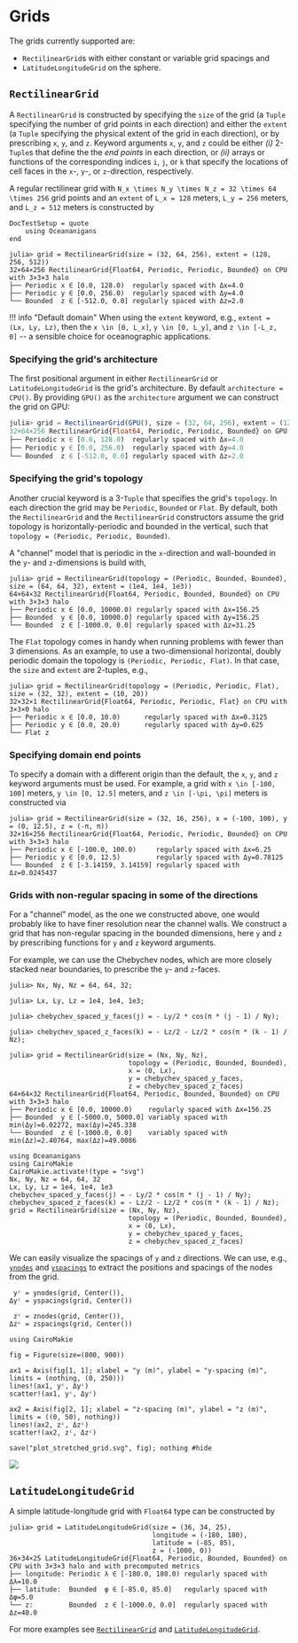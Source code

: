 # Grids

The grids currently supported are:
- `RectilinearGrid`s with either constant or variable grid spacings and
- `LatitudeLongitudeGrid` on the sphere.


## `RectilinearGrid`

A `RectilinearGrid` is constructed by specifying the `size` of the grid (a `Tuple` specifying
the number of grid points in each direction) and either the `extent` (a `Tuple` specifying the
physical extent of the grid in each direction), or by prescribing `x`, `y`, and `z`. Keyword
arguments `x`, `y`, and `z` could be either *(i)* 2-`Tuple`s that define the the _end points_ in
each direction, or *(ii)* arrays or functions of the corresponding indices `i`, `j`, or `k` that
specify the locations of cell faces in the `x`-, `y`-, or `z`-direction, respectively.

A regular rectilinear grid with ``N_x \times N_y \times N_z = 32 \times 64 \times 256`` grid points
and an `extent` of ``L_x = 128`` meters, ``L_y = 256`` meters, and ``L_z = 512`` meters is constructed
by

```@meta
DocTestSetup = quote
    using Oceananigans
end
```

```jldoctest
julia> grid = RectilinearGrid(size = (32, 64, 256), extent = (128, 256, 512))
32×64×256 RectilinearGrid{Float64, Periodic, Periodic, Bounded} on CPU with 3×3×3 halo
├── Periodic x ∈ [0.0, 128.0)  regularly spaced with Δx=4.0
├── Periodic y ∈ [0.0, 256.0)  regularly spaced with Δy=4.0
└── Bounded  z ∈ [-512.0, 0.0] regularly spaced with Δz=2.0
```

!!! info "Default domain"
    When using the `extent` keyword, e.g., `extent = (Lx, Ly, Lz)`, then the ``x \in [0, L_x]``,
    ``y \in [0, L_y]``, and ``z \in [-L_z, 0]`` -- a sensible choice for oceanographic applications.

### Specifying the grid's architecture

The first positional argument in either `RectilinearGrid` or `LatitudeLongitudeGrid` is the grid's
architecture. By default `architecture = CPU()`. By providing `GPU()` as the `architecture` argument
we can construct the grid on GPU:

```julia
julia> grid = RectilinearGrid(GPU(), size = (32, 64, 256), extent = (128, 256, 512))
32×64×256 RectilinearGrid{Float64, Periodic, Periodic, Bounded} on GPU with 3×3×3 halo
├── Periodic x ∈ [0.0, 128.0)  regularly spaced with Δx=4.0
├── Periodic y ∈ [0.0, 256.0)  regularly spaced with Δy=4.0
└── Bounded  z ∈ [-512.0, 0.0] regularly spaced with Δz=2.0
```

### Specifying the grid's topology

Another crucial keyword is a 3-`Tuple` that specifies the grid's `topology`.
In each direction the grid may be `Periodic`, `Bounded` or `Flat`.
By default, both the `RectilinearGrid` and the `RectilinearGrid` constructors 
assume the grid topology is horizontally-periodic
and bounded in the vertical, such that `topology = (Periodic, Periodic, Bounded)`.

A "channel" model that is periodic in the ``x``-direction and wall-bounded
in the ``y``- and ``z``-dimensions is build with,

```jldoctest
julia> grid = RectilinearGrid(topology = (Periodic, Bounded, Bounded), size = (64, 64, 32), extent = (1e4, 1e4, 1e3))
64×64×32 RectilinearGrid{Float64, Periodic, Bounded, Bounded} on CPU with 3×3×3 halo
├── Periodic x ∈ [0.0, 10000.0) regularly spaced with Δx=156.25
├── Bounded  y ∈ [0.0, 10000.0] regularly spaced with Δy=156.25
└── Bounded  z ∈ [-1000.0, 0.0] regularly spaced with Δz=31.25
```

The `Flat` topology comes in handy when running problems with fewer than 3 dimensions. As an example,
to use a two-dimensional horizontal, doubly periodic domain the topology is `(Periodic, Periodic, Flat)`.
In that case, the `size` and `extent` are 2-tuples, e.g.,

```jldoctest
julia> grid = RectilinearGrid(topology = (Periodic, Periodic, Flat), size = (32, 32), extent = (10, 20))
32×32×1 RectilinearGrid{Float64, Periodic, Periodic, Flat} on CPU with 3×3×0 halo
├── Periodic x ∈ [0.0, 10.0)      regularly spaced with Δx=0.3125
├── Periodic y ∈ [0.0, 20.0)      regularly spaced with Δy=0.625
└── Flat z
```

### Specifying domain end points

To specify a domain with a different origin than the default, the `x`, `y`, and `z` keyword arguments must be used.
For example, a grid with ``x \in [-100, 100]`` meters, ``y \in [0, 12.5]`` meters, and ``z \in [-\pi, \pi]`` meters
is constructed via

```jldoctest
julia> grid = RectilinearGrid(size = (32, 16, 256), x = (-100, 100), y = (0, 12.5), z = (-π, π))
32×16×256 RectilinearGrid{Float64, Periodic, Periodic, Bounded} on CPU with 3×3×3 halo
├── Periodic x ∈ [-100.0, 100.0)     regularly spaced with Δx=6.25
├── Periodic y ∈ [0.0, 12.5)         regularly spaced with Δy=0.78125
└── Bounded  z ∈ [-3.14159, 3.14159] regularly spaced with Δz=0.0245437
```

### Grids with non-regular spacing in some of the directions

For a "channel" model, as the one we constructed above, one would probably like to have finer resolution near
the channel walls. We construct a grid that has non-regular spacing in the bounded dimensions, here ``y`` and ``z``
by prescribing functions for `y` and `z` keyword arguments.

For example, we can use the Chebychev nodes, which are more closely stacked near boundaries, to prescribe the
``y``- and ``z``-faces.

```jldoctest
julia> Nx, Ny, Nz = 64, 64, 32;

julia> Lx, Ly, Lz = 1e4, 1e4, 1e3;

julia> chebychev_spaced_y_faces(j) = - Ly/2 * cos(π * (j - 1) / Ny);

julia> chebychev_spaced_z_faces(k) = - Lz/2 - Lz/2 * cos(π * (k - 1) / Nz);

julia> grid = RectilinearGrid(size = (Nx, Ny, Nz),
                              topology = (Periodic, Bounded, Bounded),
                              x = (0, Lx),
                              y = chebychev_spaced_y_faces,
                              z = chebychev_spaced_z_faces)
64×64×32 RectilinearGrid{Float64, Periodic, Bounded, Bounded} on CPU with 3×3×3 halo
├── Periodic x ∈ [0.0, 10000.0)    regularly spaced with Δx=156.25
├── Bounded  y ∈ [-5000.0, 5000.0] variably spaced with min(Δy)=6.02272, max(Δy)=245.338
└── Bounded  z ∈ [-1000.0, 0.0]    variably spaced with min(Δz)=2.40764, max(Δz)=49.0086
```

```@setup 1
using Oceananigans
using CairoMakie
CairoMakie.activate!(type = "svg")
Nx, Ny, Nz = 64, 64, 32
Lx, Ly, Lz = 1e4, 1e4, 1e3
chebychev_spaced_y_faces(j) = - Ly/2 * cos(π * (j - 1) / Ny);
chebychev_spaced_z_faces(k) = - Lz/2 - Lz/2 * cos(π * (k - 1) / Nz);
grid = RectilinearGrid(size = (Nx, Ny, Nz),
                              topology = (Periodic, Bounded, Bounded),
                              x = (0, Lx),
                              y = chebychev_spaced_y_faces,
                              z = chebychev_spaced_z_faces)
```

We can easily visualize the spacings of ``y`` and ``z`` directions. We can use, e.g.,
[`ynodes`](@ref) and [`yspacings`](@ref) to extract the positions and spacings of the
nodes from the grid.

```@example 1
 yᶜ = ynodes(grid, Center()),
Δyᶜ = yspacings(grid, Center())

 zᶜ = znodes(grid, Center()),
Δzᶜ = zspacings(grid, Center())

using CairoMakie

fig = Figure(size=(800, 900))

ax1 = Axis(fig[1, 1]; xlabel = "y (m)", ylabel = "y-spacing (m)", limits = (nothing, (0, 250)))
lines!(ax1, yᶜ, Δyᶜ)
scatter!(ax1, yᶜ, Δyᶜ)

ax2 = Axis(fig[2, 1]; xlabel = "z-spacing (m)", ylabel = "z (m)", limits = ((0, 50), nothing))
lines!(ax2, zᶜ, Δzᶜ)
scatter!(ax2, zᶜ, Δzᶜ)

save("plot_stretched_grid.svg", fig); nothing #hide
```

![](plot_stretched_grid.svg)

## `LatitudeLongitudeGrid`

A simple latitude-longitude grid with `Float64` type can be constructed by

```jldoctest
julia> grid = LatitudeLongitudeGrid(size = (36, 34, 25),
                                    longitude = (-180, 180),
                                    latitude = (-85, 85),
                                    z = (-1000, 0))
36×34×25 LatitudeLongitudeGrid{Float64, Periodic, Bounded, Bounded} on CPU with 3×3×3 halo and with precomputed metrics
├── longitude: Periodic λ ∈ [-180.0, 180.0) regularly spaced with Δλ=10.0
├── latitude:  Bounded  φ ∈ [-85.0, 85.0]   regularly spaced with Δφ=5.0
└── z:         Bounded  z ∈ [-1000.0, 0.0]  regularly spaced with Δz=40.0
```

For more examples see [`RectilinearGrid`](@ref) and [`LatitudeLongitudeGrid`](@ref).
